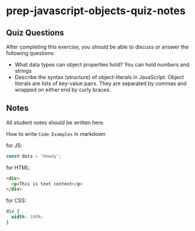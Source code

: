 # prep-javascript-objects-quiz-notes

## Quiz Questions

After completing this exercise, you should be able to discuss or answer the following questions:

- What data types can object properties hold?
  You can hold numbers and strings
- Describe the syntax (structure) of object-literals in JavaScript.
  Object literals are lists of key-value pairs. They are separated by commas and wrapped on either end by curly braces.

## Notes

All student notes should be written here.

How to write `Code Examples` in markdown

for JS:

```javascript
const data = 'Howdy';
```

for HTML:

```html
<div>
  <p>This is text content</p>
</div>
```

for CSS:

```css
div {
  width: 100%;
}
```
